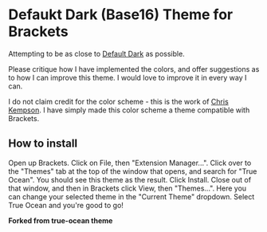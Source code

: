 Defaukt Dark (Base16) Theme for Brackets
============================

Attempting to be as close to [Default Dark](http://chriskempson.github.io/base16/#default) as possible.

Please critique how I have implemented the colors, and offer suggestions as to how I can improve this theme. I would love to improve it in every way I can.

I do not claim credit for the color scheme - this is the work of [Chris Kempson](http://chriskempson.com). I have simply made this color scheme a theme compatible with Brackets.

## How to install

Open up Brackets. Click on File, then "Extension Manager...". Click over to the "Themes" tab at the top of the window that opens, and search for "True Ocean". You should see this theme as the result. Click Install. Close out of that window, and then in Brackets click View, then "Themes...". Here you can change your selected theme in the "Current Theme" dropdown. Select True Ocean and you're good to go!

**Forked from true-ocean theme**
